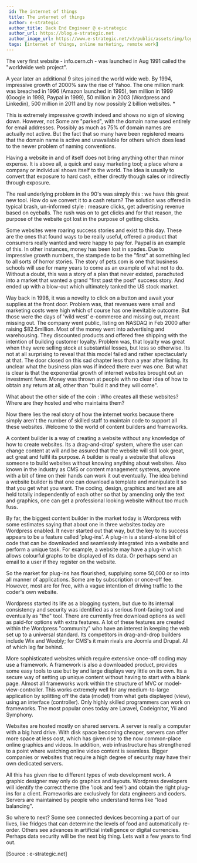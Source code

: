```yaml
---
 id: The internet of things
 title: The internet of things
 author: e-strategic
 author_title: Back End Engineer @ e-strategic
 author_url: https://blog.e-strategic.net
 author_image_url: https://www.e-strategic.net/v3/public/assets/img/logo.png
 tags: [internet of things, online marketing, remote work]
---
```


The very first website - info.cern.ch - was launched in Aug 1991 called the "worldwide web project".

A year later an additional 9 sites joined the world wide web. By 1994, impressive growth of 2000% saw the rise of Yahoo. The one million mark was breached in 1996 (Amazon launched in 1995), ten million in 1999 (Google in 1998, Paypal in 1999), 50 million in 2003 (Wordpress and Linkedin), 500 million in 2011 and by now possibly 2 billion websites.  *

This is extremely impressive growth indeed and shows no sign of slowing down. However, not Some are "parked", with the domain name used entirely for email addresses. Possibly as much as 75% of domain names are actually not active. But the fact that so many have been registered means that the domain name is active and unavailable for others which does lead to the newer problem of naming conventions.

Having a website in and of itself does not bring anything other than minor expense. It is above all, a quick and easy marketing tool; a place where a company or individual shows itself to the world. The idea is usually to convert that exposure to hard cash, either directly though sales or indirectly through exposure.

The real underlying problem in the 90's was simply this : we have this great new tool. How do we convert it to a cash return? The solution was offered in typical brash, un-informed style : measure clicks, get advertising revenue based on eyeballs. The rush was on to get clicks and for that reason, the purpose of the website got lost in the purpose of getting clicks.

Some websites were roaring success stories and exist to this day. These are the ones that found ways to be really useful, offered a product that consumers really wanted and were happy to pay for. Paypal is an example of this. In other instances, money has been lost in spades. Due to impressive growth numbers, the stampede to be the "first" at something led to all sorts of horror stories. The story of pets.com is one that business schools will use for many years to come as an example of what not to do. Without a doubt, this was a story of a plan that never existed, parachuted into a market that wanted a grand "first past the post" success story. And ended up with a blow-out which ultimately tanked the US stock market.

Way back in 1998, it was a novelty to click on a button and await your supplies at the front door. Problem was, that revenues were small and marketing costs were high which of course has one inevitable outcome. But those were the days of 'wild west' e-commerce and missing out, meant missing out. The company went public, listing on NASDAQ in Feb 2000 after raising $82.5million. Most of the money went into advertising and warehousing. They discounted products and offered free shipping with the intention of building customer loyalty. Problem was, that loyalty was great when they were selling stock at substantial losses, but less so otherwise. Its not at all surprising to reveal that this model failed and rather spectacularly at that. The door closed on this sad chapter less than a year after listing. Its unclear what the business plan was if indeed there ever was one. But what is clear is that the exponential growth of internet websites brought out an investment fever. Money was thrown at people with no clear idea of how to obtain any return at all, other than "build it and they will come".

What about the other side of the coin : Who creates all these websites? Where are they hosted and who maintains them?

Now there lies the real story of how the internet works because there simply aren't the number of skilled staff to maintain code to support all these websites. Welcome to the world of content builders and frameworks.

A content builder is a way of creating a website without any knowledge of how to create websites. Its a drag-and-drop' system, where the user can change content at will and be assured that the website will still look great, act great and fulfil its purpose. A builder is really a website that allows someone to build websites without knowing anything about websites. Also known in the industry as CMS or content management systems, anyone with a bit of time on their hands can work it out eventually. The idea behind a website builder is that one can download a template and manipulate it so that you get what you want. The coding, design, graphics and text are all held totally independently of each other so that by amending only the text and graphics, one can get a professional looking website without too much fuss.

By far, the biggest content builder in the market today is Wordpress with some estimates saying that about one in three websites today are Wordpress enabled. It never started out that way, but the key to its success appears to be a feature called 'plug-ins'. A plug-in is a stand-alone bit of code that can be downloaded and seamlessly integrated into a website and perform a unique task. For example, a website may have a plug-in which allows colourful graphs to be displayed of its data. Or perhaps send an email to a user if they register on the website.

So the market for plug-ins has flourished, supplying some 50,000 or so into all manner of applications. Some are by subscription or once-off fee. However, most are for free, with a vague intention of driving traffic to the coder's own website.

Wordpress started its life as a blogging system, but due to its internal consistency and security was identified as a serious front-facing tool and eventually as "the" tool. There are currently free download options as well as paid-for options with extra features. A lot of these features are created within the Wordpress "community" who have an interest in keeping the web set up to a universal standard. Its competitors in drag-and-drop builders include Wix and Weebly; for CMS's it main rivals are Joomla and Drupal. All of which lag far behind.

More sophisticated websites which require extensive once-off coding may use a framework. A framework is also a downloaded product, provides some easy tools to use but by and large displays very little on its own. Its a secure way of setting up unique content without having to start with a blank page. Almost all frameworks work within the structure of MVC or model-view-controller. This works extremely well for any medium-to-large application by splitting off the data (model) from what gets displayed (view), using an interface (controller). Only highly skilled programmers can work on frameworks. The most popular ones today are Laravel, Codeignitor, Yii and Symphony.

Websites are hosted mostly on shared servers. A server is really a computer with a big hard drive. With disk space becoming cheaper, servers can offer more space at less cost, which has given rise to the now common-place online graphics and videos. In addition, web infrastructure has strengthened to a point where watching online video content is seamless. Bigger companies or websites that require a high degree of security may have their own dedicated servers.

All this has given rise to different types of web development work. A graphic designer may only do graphics and layouts. Wordpress developers will identify the correct theme (the 'look and feel') and obtain the right plug-ins for a client. Frameworks are exclusively for data engineers and coders. Servers are maintained by people who understand terms like "load balancing".

So where to next? Some see connected devices becoming a part of our lives, like fridges that can determine the levels of food and automatically re-order. Others see advances in artificial intelligence or digital currencies. Perhaps data security will be the next big thing. Lets wait a few years to find out.


[Source : e-strategic.net]
